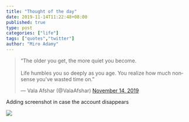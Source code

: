 ```yaml
---
title: "Thought of the day"
date: 2019-11-14T11:22:48+08:00
published: true
type: post
categories: ["life"]
tags: ["quotes","twitter"]
author: "Miro Adamy"
---
```


<blockquote class="twitter-tweet"><p lang="en" dir="ltr">“The older you get, the more quiet you become.<br><br>Life humbles you so deeply as you age. You realize how much nonsense you’ve wasted time on.”</p>&mdash; Vala Afshar (@ValaAfshar) <a href="https://twitter.com/ValaAfshar/status/1194784700390354944?ref_src=twsrc%5Etfw">November 14, 2019</a></blockquote> <script async src="https://platform.twitter.com/widgets.js" charset="utf-8"></script>

Adding screenshot in case the account disappears

![](/images/tweet-2019-a.png)
